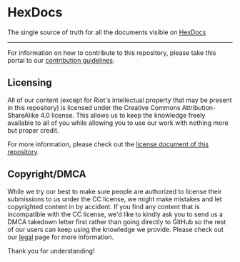 # HexDocs

The single source of truth for all the documents visible on [HexDocs](https://hexdocs.communitydragon.org)

---

For information on how to contribute to this repository, please take this portal to our [contribution guidelines](CONTRIBUTING.md).

## Licensing

All of our content (except for Riot's intellectual property that may be present in this repository) is licensed under the Creative Commons Attribution-ShareAlike 4.0 license. This allows us to keep the knowledge freely available to all of you while allowing you to use our work with nothing more but proper credit.

For more information, please check out the [license document of this repository](LICENSE.md).

## Copyright/DMCA

While we try our best to make sure people are authorized to license their submissions to us under the CC license, we might make mistakes and let copyrighted content in by accident. If you find any content that is incompatible with the CC license, we'd like to kindly ask you to send us a DMCA takedown letter first rather than going directly to GitHub so the rest of our users can keep using the knowledge we provide. Please check out our [legal](https://hexdocs.communitydragon.org/legal) page for more information.

Thank you for understanding!